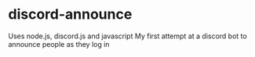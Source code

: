# discord-announce
Uses node.js, discord.js and javascript
My first attempt at a discord bot to announce people as they log in
